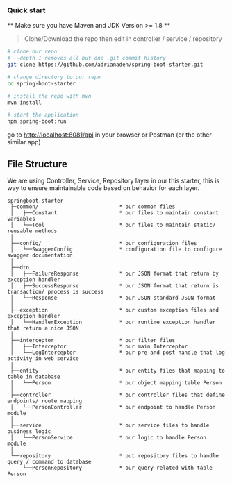 ### Quick start
** Make sure you have Maven and JDK Version >= 1.8 **
> Clone/Download the repo then edit in controller / service / repository

```bash
# clone our repo
# --depth 1 removes all but one .git commit history
git clone https://github.com/adrianaden/spring-boot-starter.git

# change directory to our repo
cd spring-boot-starter

# install the repo with mvn
mvn install

# start the application
npm spring-boot:run
```
go to [http://localhost:8081/api](http://localhost:8081/api) in your browser or Postman (or the other similar app)

## File Structure
We are using Controller, Service, Repository layer in our this starter, this is way to ensure maintainable code based on behavior for each layer.
```
springboot.starter
 ├─common/                          * our common files
 │   ├──Constant                    * our files to maintain constant variables
 │   └──Tool                        * our files to maintain static/ reusable methods
 │
 ├──config/                         * our configuration files
 │   └──SwaggerConfig               * configuration file to configure swagger documentation
 │
 ├──dto
 │   ├──FailureResponse             * our JSON format that return by exception handler
 │   ├──SuccessResponse             * our JSON format that return is transaction/ process is success
 │   └──Response                    * our JSON standard JSON format
 │
 ├──exception                       * our custom exception files and exception handler
 │   └──HandlerException            * our runtime exception handler that return a nice JSON
 │
 ├──interceptor                     * our filter files
 │   ├──Interceptor                 * our main Interceptor
 │   └──LogInterceptor              * our pre and post handle that log activity in web service
 │
 ├──entity                          * our entity files that mapping to table in database
 │   └──Person                      * our object mapping table Person
 │
 ├──controller                      * our controller files that define endpoints/ route mapping
 │   └──PersonController            * our endpoint to handle Person module
 │
 ├──service                         * our service files to handle business logic
 │   └──PersonService               * our logic to handle Person module
 │
 └──repository                      * out repository files to handle query / command to database
     └──PersonRepository            * our query related with table Person

```
